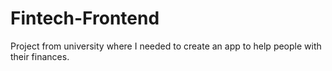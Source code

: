 # Fintech-Frontend
Project from university where I needed to create an app to help people with their finances. 
